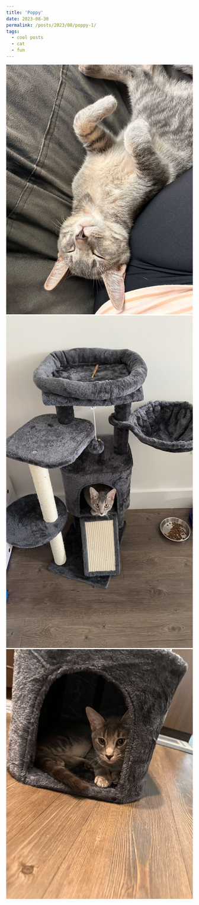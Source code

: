```yaml
---
title: 'Poppy'
date: 2023-08-30
permalink: /posts/2023/08/poppy-1/
tags:
  - cool posts
  - cat
  - fun
---
```


<img src="/images/poppy1.jpg" alt="(=ටᆽට=)ฅ" class="my-image">
<img src="/images/poppy2.jpg" alt="(=◐ᆽ◐=)ฅ" class="my-image">
<img src="/images/poppy3.jpg" alt="∩(・ω・)∩" class="my-image">

